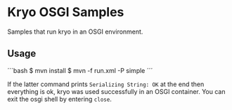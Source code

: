 # Kryo OSGI Samples

Samples that run kryo in an OSGI environment.

## Usage

´´´bash
$ mvn install
$ mvn -f run.xml -P simple
´´´

If the latter command prints `Serializing String: OK` at the end then everything is ok, kryo was used successfully in an OSGI container.
You can exit the osgi shell by entering `close`.
